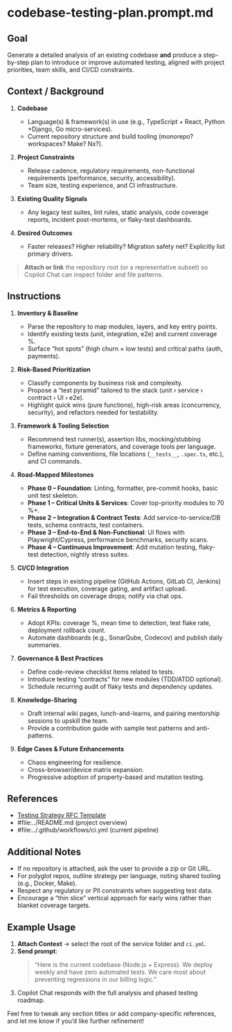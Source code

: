 # codebase-testing-plan.prompt.md

<!-- Comprehensive “Testing Strategy & Roadmap” prompt -->

## Goal

Generate a detailed analysis of an existing codebase **and** produce a step-by-step plan to introduce or improve automated testing, aligned with project priorities, team skills, and CI/CD constraints.

## Context / Background

1. **Codebase**  
   - Language(s) & framework(s) in use (e.g., TypeScript + React, Python +Django, Go micro-services).  
   - Current repository structure and build tooling (monorepo? workspaces? Make? Nx?).

1. **Project Constraints**  
   - Release cadence, regulatory requirements, non-functional requirements (performance, security, accessibility).  
   - Team size, testing experience, and CI infrastructure.

1. **Existing Quality Signals**  
   - Any legacy test suites, lint rules, static analysis, code coverage reports, incident post-mortems, or flaky-test dashboards.

1. **Desired Outcomes**  
   - Faster releases? Higher reliability? Migration safety net? Explicitly list primary drivers.

> **Attach or link** the repository root (or a representative subset) so Copilot Chat can inspect folder and file patterns.

## Instructions

1. **Inventory & Baseline**  
   - Parse the repository to map modules, layers, and key entry points.  
   - Identify existing tests (unit, integration, e2e) and current coverage %.  
   - Surface “hot spots” (high churn × low tests) and critical paths (auth, payments).

1. **Risk-Based Prioritization**  
   - Classify components by business risk and complexity.  
   - Propose a “test pyramid” tailored to the stack (unit › service › contract › UI › e2e).  
   - Highlight quick wins (pure functions), high-risk areas (concurrency, security), and refactors needed for testability.

1. **Framework & Tooling Selection**  
   - Recommend test runner(s), assertion libs, mocking/stubbing frameworks, fixture generators, and coverage tools per language.  
   - Define naming conventions, file locations (`__tests__`, `.spec.ts`, etc.), and CI commands.

1. **Road-Mapped Milestones**  
   - **Phase 0 – Foundation**: Linting, formatter, pre-commit hooks, basic unit test skeleton.  
   - **Phase 1 – Critical Units & Services**: Cover top-priority modules to 70 %+.  
   - **Phase 2 – Integration & Contract Tests**: Add service-to-service/DB tests, schema contracts, test containers.  
   - **Phase 3 – End-to-End & Non-Functional**: UI flows with Playwright/Cypress, performance benchmarks, security scans.  
   - **Phase 4 – Continuous Improvement**: Add mutation testing, flaky-test detection, nightly stress suites.

1. **CI/CD Integration**  
   - Insert steps in existing pipeline (GitHub Actions, GitLab CI, Jenkins) for test execution, coverage gating, and artifact upload.  
   - Fail thresholds on coverage drops; notify via chat ops.

1. **Metrics & Reporting**  
   - Adopt KPIs: coverage %, mean time to detection, test flake rate, deployment rollback count.  
   - Automate dashboards (e.g., SonarQube, Codecov) and publish daily summaries.

1. **Governance & Best Practices**  
   - Define code-review checklist items related to tests.  
   - Introduce testing “contracts” for new modules (TDD/ATDD optional).  
   - Schedule recurring audit of flaky tests and dependency updates.

1. **Knowledge-Sharing**  
   - Draft internal wiki pages, lunch-and-learns, and pairing mentorship sessions to upskill the team.  
   - Provide a contribution guide with sample test patterns and anti-patterns.

1. **Edge Cases & Future Enhancements**  
   - Chaos engineering for resilience.  
   - Cross-browser/device matrix expansion.  
   - Progressive adoption of property-based and mutation testing.

## References

- [Testing Strategy RFC Template](../docs/quality/testing-strategy-template.md)  
- #file:../README.md (project overview)  
- #file:../.github/workflows/ci.yml (current pipeline)  

## Additional Notes

- If no repository is attached, ask the user to provide a zip or Git URL.  
- For polyglot repos, outline strategy per language, noting shared tooling (e.g., Docker, Make).  
- Respect any regulatory or PII constraints when suggesting test data.  
- Encourage a “thin slice” vertical approach for early wins rather than blanket coverage targets.

## Example Usage

1. **Attach Context** → select the root of the service folder and `ci.yml`.  
1. **Send prompt**:  
   > “Here is the current codebase (Node.js + Express). We deploy weekly and have zero automated tests. We care most about preventing regressions in our billing logic.”  
1. Copilot Chat responds with the full analysis and phased testing roadmap.

Feel free to tweak any section titles or add company-specific references, and let me know if you’d like further refinement!
